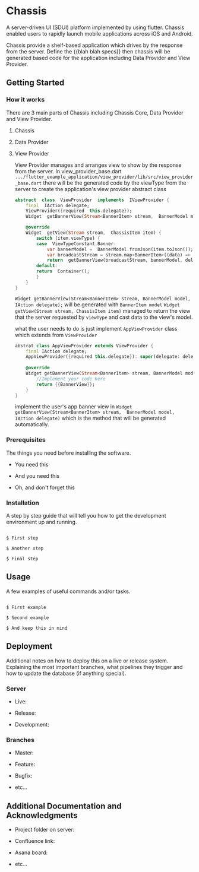 <!--
This README describes the package. If you publish this package to pub.dev,
this README's contents appear on the landing page for your package.

For information about how to write a good package README, see the guide for
[writing package pages](https://dart.dev/guides/libraries/writing-package-pages).

For general information about developing packages, see the Dart guide for
[creating packages](https://dart.dev/guides/libraries/create-library-packages)
and the Flutter guide for
[developing packages and plugins](https://flutter.dev/developing-packages).
-->
# Chassis

  

A server-driven UI (SDUI) platform implemented by using flutter. Chassis enabled users to rapidly launch mobile applications across iOS and Android.

Chassis provide a shelf-based application which drives by the response from the server. Define the {{blah blah specs}} then chassis will be generated based code for the application including Data Provider and View Provider.

  

## Getting Started

  

### How it works

  

There are 3 main parts of Chassis including Chassis Core, Data Provider and View Provider.

  

1. Chassis 
2. Data Provider
3. View Provider

  

	View Provider manages and arranges view to show by the response from the server.
In view_provider_base.dart
`.../flutter_example_application/view_provider/lib/src/view_provider_base.dart`
there will be the generated code by the viewType from the server to create the application's view provider abstract class

	```dart
    abstract  class  ViewProvider  implements  IViewProvider {
        final  IAction delegate;
        ViewProvider({required  this.delegate});
        Widget  getBannerView(Stream<BannerItem> stream,  BannerModel model,  IAction delegate);

        @override
        Widget  getView(Stream stream,  ChassisItem item) {
            switch (item.viewType) {
            case  ViewTypeConstant.Banner:
                var bannerModel =  BannerModel.fromJson(item.toJson());
                var broadcastStream = stream.map<BannerItem>((data) =>  BannerItem.fromJson(data));
                return  getBannerView(broadcastStream, bannerModel, delegate);
            default:
            return  Container();
            }
        }
    }
    ```

   

	 `Widget getBannerView(Stream<BannerItem> stream, BannerModel model, IAction delegate);` will be generated with `BannerItem model` 
 `Widget getView(Stream stream, ChassisItem item)` managed to return the view that the server requested by `viewType` and cast data to the view's model.

	what the user needs to do is just implement `AppViewProvider` class which extends from `ViewProvider`
	

	```dart
    abstrat class AppViewProvider extends ViewProvider {
        final IAction delegate;
        AppViewProvider({required this.delegate}): super(delegate: delegate);
        
        @override
        Widget getBannerView(Stream<BannerItem> stream, BannerModel model, IAction delegate) {
            //Implement your code here
            return {{BannerView}};
        }
    }
    ```

	implement the user's app banner view in `Widget getBannerView(Stream<BannerItem> stream,  BannerModel model,  IAction delegate)` which is the method that will be generated automatically.


### Prerequisites

  

The things you need before installing the software.

  

* You need this

* And you need this

* Oh, and don't forget this

  

### Installation

  

A step by step guide that will tell you how to get the development environment up and running.

  

```

$ First step

$ Another step

$ Final step

```

  

## Usage

  

A few examples of useful commands and/or tasks.

  

```

$ First example

$ Second example

$ And keep this in mind

```

  

## Deployment

  

Additional notes on how to deploy this on a live or release system. Explaining the most important branches, what pipelines they trigger and how to update the database (if anything special).

  

### Server

  

* Live:

* Release:

* Development:

  

### Branches

  

* Master:

* Feature:

* Bugfix:

* etc...

  

## Additional Documentation and Acknowledgments

  

* Project folder on server:

* Confluence link:

* Asana board:

* etc...